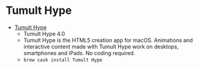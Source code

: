 # Tumult Hype
- [Tumult Hype](https://tumult.com/hype/)
  -  Tumult Hype 4.0
  - Tumult Hype is the HTML5 creation app for macOS. Animations and interactive content made with Tumult Hype work on desktops, smartphones and iPads. No coding required.
  - `brew cask install Tumult Hype`

